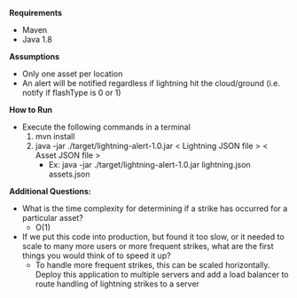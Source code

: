 **Requirements**
* Maven
* Java 1.8

**Assumptions**
* Only one asset per location
* An alert will be notified regardless if lightning hit the cloud/ground (i.e. notify if flashType is 0 or 1)

**How to Run**
* Execute the following commands in a terminal
    1. mvn install
    2. java -jar ./target/lightning-alert-1.0.jar  < Lightning JSON file > < Asset JSON file >
       * Ex: java -jar ./target/lightning-alert-1.0.jar  lightning.json assets.json

**Additional Questions:**
* What is the time complexity for determining if a strike has occurred for a particular asset?
    * O(1)
* If we put this code into production, but found it too slow, or it needed to scale to many more users or more frequent strikes, what are the first things you would think of to speed it up?
    * To handle more frequent strikes, this can be scaled horizontally. Deploy this application to multiple servers and add a load balancer to route handling of lightning strikes to a server
    

